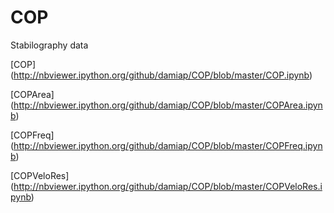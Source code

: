 COP
===
Stabilography data

[COP] (http://nbviewer.ipython.org/github/damiap/COP/blob/master/COP.ipynb)


[COPArea] (http://nbviewer.ipython.org/github/damiap/COP/blob/master/COPArea.ipynb)


[COPFreq] (http://nbviewer.ipython.org/github/damiap/COP/blob/master/COPFreq.ipynb)


[COPVeloRes] (http://nbviewer.ipython.org/github/damiap/COP/blob/master/COPVeloRes.ipynb)


